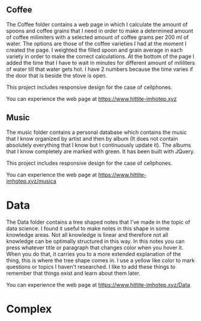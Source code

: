 ## Coffee

The Coffee folder contains a web page in which I calculate the amount of spoons and coffee grains that I need in order to make a determined amount of coffee milimiters with a selected amount of 
coffee grams per 200 ml of water. The options are those of the coffee varieties I had at the moment I created the page. I weighted the filled spoon and grain average in each variety in order to
make the correct calculations. At the bottom of the page I added the time that I have to wait in minutes for different amount of mililiters of water till that water gets hot. I have 2 numbers 
because the time varies if the door that is beside the stove is open.

This project includes responsive design for the case of cellphones.

You can experience the web page at https://www.hittite-imhotep.xyz


## Music

The music folder contains a personal database which contains the music that I know organized by artist and then by album (It does not contain absolutely everything that I know but I continuously update it). The albums that I know completely are marked with green. It has been built with JQuery.

This project includes responsive design for the case of cellphones.

You can experience the web page at https://www.hittite-imhotep.xyz/musica

# Data

The Data folder contains a tree shaped notes that I've made in the topic of data science. I found it useful to make notes in this shape in some knowledge areas. Not all knowledge is linear and therefore not all knowledge can be optimally structured in this way. In this notes you can press whatever title or paragraph that changes color when you hover it. When you do that, it carries you to a more extended explanation of the thing, this is where the tree shape comes in. I use a yellow like color to mark questions or topics I haven't researched. I like to add these things to remember that things exist and learn about them later.

You can experience the web page at https://www.hittite-imhotep.xyz/Data

# Complex










